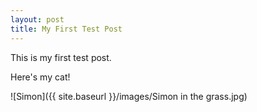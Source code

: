 ```yaml
---
layout: post
title: My First Test Post
---
```


This is my first test post.

Here's my cat!

![Simon]({{ site.baseurl }}/images/Simon in the grass.jpg)
